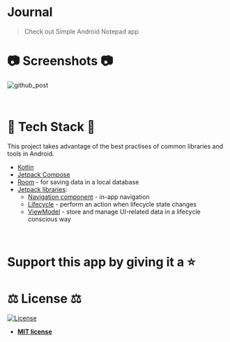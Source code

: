 # Journal
> Check out Simple Android Notepad app




# :camera: Screenshots :camera:
![github_post](https://user-images.githubusercontent.com/108513377/216899455-54ff9583-46b2-4d33-8381-87c6c0cc0177.png)


<br>

# :rocket: Tech Stack :rocket:
This project takes advantage of the best practises of common libraries and tools in Android.
* [Kotlin](https://kotlinlang.org/)  
* [Jetpack Compose](https://developer.android.com/jetpack) 
* [Room](https://developer.android.com/training/data-storage/room) - for saving data in a local database
* [Jetpack libraries](https://developer.android.com/jetpack):
   * [Navigation component](https://developer.android.com/topic/libraries/architecture/navigation/) - in-app navigation
   * [Lifecycle](https://developer.android.com/topic/libraries/architecture/lifecycle) - perform an action when lifecycle state changes
   * [ViewModel](https://developer.android.com/topic/libraries/architecture/viewmodel) - store and manage UI-related data in a lifecycle conscious way


<br>
  
  
  
# Support this app by giving it a :star:





# :balance_scale: License :balance_scale:

[![License](https://img.shields.io/:license-mit-blue.svg?style=for-the-badge)](https://badges.mit-license.org)

- **[MIT license](LICENSE)**

